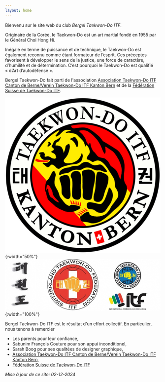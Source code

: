 ```yaml
---
layout: home 
---
```


Bienvenu sur le site web du club _Bergel Taekwon-Do ITF_.

Originaire de la Corée, le Taekwon-Do est un art martial fondé en 1955 par le Général Choi Hong Hi.

Inégalé en terme de puissance et de technique, le Taekwon-Do est également reconnu comme étant formateur de l’esprit. Ces préceptes favorisent à développer le sens de la justice, une force de caractère, d’humilité et de détermination. C’est pourquoi le Taekwon-Do est qualifié « d’Art d’autodéfense ».

Bergel Taekwon-Do fait parti de l'association [Association Taekwon-Do ITF Canton de Berne/Verein Taekwon-Do ITF Kanton Bern](https://taekwondoitf-bern.github.io/) et de la [Fédération Suisse de Taekwon-Do ITF](https://www.taekwondo-itf.ch).

![Alt Logo Bern](images/Logo_Bern.png){:width="50%"}
![Alt Logo Swiss](images/logo_Switzerland.jpg){:width="100%"}

Bergel Taekwon-Do ITF est le résultat d'un effort collectif. En particulier, nous tenons à remercier

- Les parents pour leur confiance,
- Sabunim François Couture pour son appui inconditionel,
- Sarah Boog pour ses qualitées de designer graphique,
- [Association Taekwon-Do ITF Canton de Berne/Verein Taekwon-Do ITF Kanton Bern](https://taekwondoitf-bern.github.io/),
- [Fédération Suisse de Taekwon-Do ITF](https://www.taekwondo-itf.ch)

_Mise à jour de ce site: 02-12-2024_
